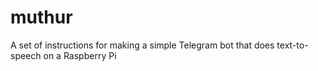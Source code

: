 # muthur
A set of instructions for making a simple Telegram bot that does text-to-speech on a Raspberry Pi
